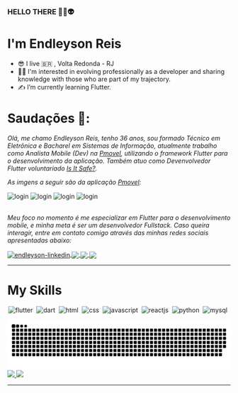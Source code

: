 ### HELLO THERE 👾🤖👽

# I'm Endleyson Reis
  
  * :sunglasses: I live :brazil: , Volta Redonda - RJ
  * :man_technologist: I'm interested in evolving professionally as a developer and sharing knowledge with those who are part of my trajectory.
  * :writing_hand: I’m currently learning Flutter.


# Saudações 🖖:

*Olá, me chamo Endleyson Reis, tenho 36 anos, sou formado Técnico em Eletrônica e Bacharel em Sistemas de Informação, atualmente trabalho como Analista Mobile (Dev) na [Pmovel](https://ola.pmovel.com.br/), utilizando o framework Flutter para o desenvolvimento da aplicação.*
*Também atuo como Devenvolvedor Flutter voluntariado [Is It Safe?](https://isitsafe.com.br/).*

*As imgens a seguir são da aplicação [Pmovel](https://ola.pmovel.com.br/):*

<div>
<img align="center" alt="login" width="150" src="https://user-images.githubusercontent.com/52048005/166159881-12ef27fb-dabe-41d0-897c-54129978b876.jpeg" style="max-width:100%;">
  <img align="center" alt="login" width="150" src="https://user-images.githubusercontent.com/52048005/166159759-e2b9fa6f-d316-49fe-b1f3-2765397a27d4.jpeg" style="max-width:100%;">
  <img align="center" alt="login" width="150" src="https://user-images.githubusercontent.com/52048005/166159760-ce7b11de-681b-45f0-9980-a4d647e36c95.jpeg" style="max-width:100%;">
  <img align="center" alt="login" width="150" src="https://user-images.githubusercontent.com/52048005/166159762-3a23c1ba-a71d-4ba9-923c-f48408f50099.jpeg" style="max-width:100%;">
    
</div>
</br>

*Meu foco no momento é me especializar em Flutter para o desenvolvimento mobile, e minha meta é ser um desenvolvedor Fullstack. Caso queira interagir, entre em contato comigo através das minhas redes sociais apresentadas abaixo:*



<div>
<a href="https://www.linkedin.com/in/endleyson/" target="_blank">
  <img align="center" alt="endleyson-linkedin" width="50" src="https://cdn.jsdelivr.net/gh/devicons/devicon/icons/linkedin/linkedin-original.svg" style="max-width:100%;">
</a>

<a href="https://www.instagram.com/endleyson/" target="_blank">
  <img  align="center"  src="https://img.icons8.com/cute-clipart/344/instagram-new.png" width="50" style="max-width:100%;"/>
</a>

<a href="https://www.facebook.com/endleyson/" target="_blank">
  <img  align="center"  src="https://cdn.jsdelivr.net/gh/devicons/devicon/icons/facebook/facebook-original.svg" width="50" style="max-width:100%;"/>
</a>

<a href="https://api.whatsapp.com/send?phone=5524993091882&text=Ol%C3%A1.%20venho%20do%20github.%20Gostaria%20de%20falar%20com%20voc%C3%AA!" target="_blank" >
  <img  align="center" src="https://img.icons8.com/external-justicon-flat-justicon/344/external-whatsapp-social-media-justicon-flat-justicon.png" width="50" style="max-width:100%;"/> 
</a>
  </div>

<hr />
  
# My Skills

<img src="https://cdn.jsdelivr.net/gh/devicons/devicon/icons/flutter/flutter-original.svg" alt="flutter" widtf="50" height="50" style="max-width:100%;margin: 0 2px;"></img>
<img src="https://cdn.jsdelivr.net/gh/devicons/devicon/icons/dart/dart-original.svg" alt="dart" widtf="50" height="50" style="max-width:100%;margin: 0 2px;"></img>
<img src="https://cdn.jsdelivr.net/gh/devicons/devicon/icons/html5/html5-original.svg" alt="html" widtf="50" height="50" style="max-width:100%;margin: 0 2px;"></img>
<img src="https://cdn.jsdelivr.net/gh/devicons/devicon/icons/css3/css3-original.svg" alt="css" widtf="50" height="50" style="max-width:100%;margin: 0 2px;"></img>
<img src="https://cdn.jsdelivr.net/gh/devicons/devicon/icons/javascript/javascript-original.svg" alt="javascript" widtf="50" height="50" style="max-width:100%;margin: 0 2px;"></img>
<img src="https://cdn.jsdelivr.net/gh/devicons/devicon/icons/react/react-original.svg" alt="reactjs" widtf="50" height="50" style="max-width:100%;margin: 0 2px;"></img>
<img src="https://cdn.jsdelivr.net/gh/devicons/devicon/icons/python/python-original.svg" alt="python" widtf="50" height="50" style="max-width:100%;margin: 0 2px;"></img>
<img src="https://cdn.jsdelivr.net/gh/devicons/devicon/icons/mysql/mysql-original-wordmark.svg" alt="mysql" widtf="50" height="50" style="max-width:100%;margin: 0 2px;"></img>

![Snake animation](https://github.com/endleyson/endleyson/blob/output/github-contribution-grid-snake.svg)
  <a href="https://github.com/endleyson">
  <img height="180em" src="https://github-readme-stats.vercel.app/api/top-langs/?username=endleyson&layout=compact&langs_count=7&theme=dracula"/>
  <img height="180em" src="https://github-readme-stats.vercel.app/api?username=endleyson&show_icons=true&theme=dracula&include_all_commits=true&count_private=true"/>
  
 
<hr />
    <!--
**Endleyson/Endleyson** is a ✨ _special_ ✨ repository because its `README.md` (this file) appears on your GitHub profile.

Here are some ideas to get you started:

- 🔭 I’m currently working on ...
- 🌱 I’m currently learning ...
- 👯 I’m looking to collaborate on ...
- 🤔 I’m looking for help with ...
- 💬 Ask me about ...
- 📫 How to reach me: ...
- 😄 Pronouns: ...
- ⚡ Fun fact: ...
-->
